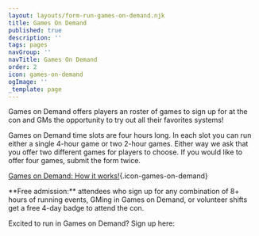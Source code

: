 ```yaml
---
layout: layouts/form-run-games-on-demand.njk
title: Games On Demand
published: true
description: ''
tags: pages
navGroup: ''
navTitle: Games On Demand
order: 2
icon: games-on-demand
ogImage: ''
_template: page
---
```


Games on Demand offers players an roster of games to sign up for at the con and GMs the opportunity to try out all their favorites systems!

Games on Demand time slots are four hours long. In each slot you can run either a single 4-hour game or two 2-hour games. Either way we ask that you offer two different games for players to choose. If you would like to offer four games, submit the form twice.

[Games on Demand: How it works!](/games-on-demand-how-it-works/){.icon-games-on-demand}

\*\*Free admission:\*\* attendees who sign up for any combination of 8+ hours of running events, GMing in Games on Demand, or volunteer shifts get a free 4-day badge to attend the con.

Excited to run in Games on Demand? Sign up here:
